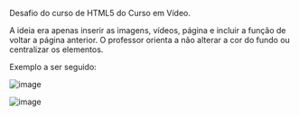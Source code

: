 Desafio do curso de HTML5 do Curso em Vídeo.

A ideia era apenas inserir as imagens, vídeos, página e incluir a função de voltar a página anterior.
O professor orienta a não alterar a cor do fundo ou centralizar os elementos.

Exemplo a ser seguido:

![image](https://github.com/user-attachments/assets/46944157-8357-4f48-b6f2-58b8eaaccfc7)

![image](https://github.com/user-attachments/assets/01f01dfc-a458-440b-a23c-fa1d88e6fa39)
